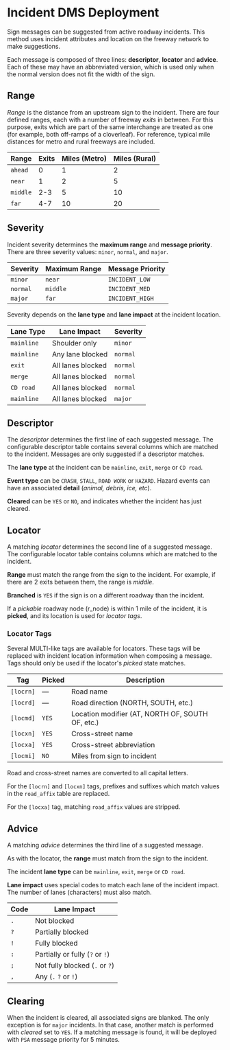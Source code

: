 # Incident DMS Deployment

Sign messages can be suggested from active roadway incidents.  This method uses
incident attributes and location on the freeway network to make suggestions.

Each message is composed of three lines: **descriptor**, **locator** and
**advice**.  Each of these may have an abbreviated version, which is used only
when the normal version does not fit the width of the sign.

## Range

*Range* is the distance from an upstream sign to the incident.  There are four
defined ranges, each with a number of freeway *exits* in between.  For this
purpose, exits which are part of the same interchange are treated as one (for
example, both off-ramps of a cloverleaf).  For reference, typical mile distances
for metro and rural freeways are included.

Range    | Exits | Miles (Metro) | Miles (Rural)
---------|-------|---------------|--------------
`ahead`  |     0 |             1 |             2
`near`   |     1 |             2 |             5
`middle` |   2-3 |             5 |            10
`far`    |   4-7 |            10 |            20

## Severity

Incident severity determines the **maximum range** and **message priority**.
There are three severity values: `minor`, `normal`, and `major`.

Severity | Maximum Range | Message Priority
---------|---------------|------------------
`minor`  | `near`        | `INCIDENT_LOW`
`normal` | `middle`      | `INCIDENT_MED`
`major`  | `far`         | `INCIDENT_HIGH`

Severity depends on the **lane type** and **lane impact** at the incident
location.

Lane Type   | Lane Impact       | Severity
------------|-------------------|---------
`mainline`  | Shoulder only     | `minor`
`mainline`  | Any lane blocked  | `normal`
`exit`      | All lanes blocked | `normal`
`merge`     | All lanes blocked | `normal`
`CD road`   | All lanes blocked | `normal`
`mainline`  | All lanes blocked | `major`

## Descriptor

The *descriptor* determines the first line of each suggested message.  The
configurable descriptor table contains several columns which are matched to the
incident.  Messages are only suggested if a descriptor matches.

The **lane type** at the incident can be `mainline`, `exit`, `merge` or
`CD road`.

**Event type** can be `CRASH`, `STALL`, `ROAD WORK` or `HAZARD`.  Hazard events
can have an associated **detail** (*animal, debris, ice, etc*).

**Cleared** can be `YES` or `NO`, and indicates whether the incident has just
cleared.

## Locator

A matching *locator* determines the second line of a suggested message.  The
configurable locator table contains columns which are matched to the incident.

**Range** must match the range from the sign to the incident.  For example, if
there are 2 exits between them, the range is *middle*.

**Branched** is `YES` if the sign is on a different roadway than the incident.

If a *pickable* roadway node (r_node) is within 1 mile of the incident, it is
**picked**, and its location is used for *locator tags*.

### Locator Tags

Several MULTI-like tags are available for locators.  These tags will be replaced
with incident location information when composing a message.  Tags should only
be used if the locator's *picked* state matches.

Tag       | Picked | Description
----------|--------|-------------------------------------------------
`[locrn]` | —      | Road name
`[locrd]` | —      | Road direction (NORTH, SOUTH, etc.)
`[locmd]` | `YES`  | Location modifier (AT, NORTH OF, SOUTH OF, etc.)
`[locxn]` | `YES`  | Cross-street name
`[locxa]` | `YES`  | Cross-street abbreviation
`[locmi]` | `NO`   | Miles from sign to incident

Road and cross-street names are converted to all capital letters.

For the `[locrn]` and `[locxn]` tags, prefixes and suffixes which match values
in the `road_affix` table are replaced.

For the `[locxa]` tag, matching `road_affix` values are stripped.

## Advice

A matching *advice* determines the third line of a suggested message.

As with the locator, the **range** must match from the sign to the incident.

The incident **lane type** can be `mainline`, `exit`, `merge` or `CD road`.

**Lane impact** uses special codes to match each lane of the incident impact.
The number of lanes (characters) must also match.

Code | Lane Impact
-----|----------------------------
`.`  | Not blocked
`?`  | Partially blocked
`!`  | Fully blocked
`:`  | Partially or fully (`?` or `!`)
`;`  | Not fully blocked (`.` or `?`)
`,`  | Any (`.` `?` or `!`)

## Clearing

When the incident is cleared, all associated signs are blanked.  The only
exception is for `major` incidents.  In that case, another match is performed
with *cleared* set to `YES`.  If a matching message is found, it will be
deployed with `PSA` message priority for 5 minutes.
